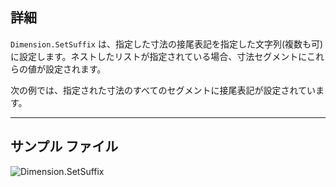 ## 詳細
`Dimension.SetSuffix` は、指定した寸法の接尾表記を指定した文字列(複数も可)に設定します。ネストしたリストが指定されている場合、寸法セグメントにこれらの値が設定されます。

次の例では、指定された寸法のすべてのセグメントに接尾表記が設定されています。
___
## サンプル ファイル

![Dimension.SetSuffix](./Revit.Elements.Dimension.SetSuffix_img.jpg)
